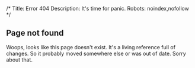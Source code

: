 /*
Title: Error 404
Description: It's time for panic.
Robots: noindex,nofollow
*/


## Page not found

Woops, looks like this page doesn't exist. It's a living reference full of changes. So it probably moved somewhere else or was out of date. Sorry about that.
